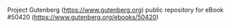 Project Gutenberg (https://www.gutenberg.org) public repository for
eBook #50420 (https://www.gutenberg.org/ebooks/50420)
